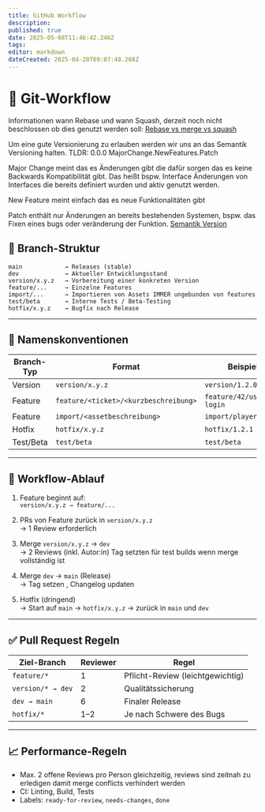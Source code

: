 ```yaml
---
title: GitHub Workflow
description: 
published: true
date: 2025-05-08T11:46:42.246Z
tags: 
editor: markdown
dateCreated: 2025-04-20T09:07:48.268Z
---
```


# 🧠 Git-Workflow
Informationen wann Rebase und wann Squash, derzeit noch nicht beschlossen ob dies genutzt werden soll:
[Rebase vs merge vs squash](https://medium.com/@shikha.ritu17/git-rebase-vs-merge-vs-squash-choosing-the-right-strategy-for-version-control-a9c9bb97040e)

Um eine gute Versionierung zu erlauben werden wir uns an das Semantik Versioning halten.
TLDR:
0.0.0
MajorChange.NewFeatures.Patch

Major Change meint das es Änderungen gibt die dafür sorgen das es keine Backwards Kompatibilität gibt. Das heißt bspw. Interface Änderungen von Interfaces die bereits definiert wurden und aktiv genutzt werden.

New Feature meint einfach das es neue Funktionalitäten gibt

Patch enthält nur Änderungen an bereits bestehenden Systemen, bspw. das Fixen eines bugs oder veränderung der Funktion.
[Semantik Version](https://www.youtube.com/watch?v=rTZ35Subk9U)
## 🔀 Branch-Struktur

```text
main            → Releases (stable)
dev             → Aktueller Entwicklungsstand
version/x.y.z   → Vorbereitung einer konkreten Version
feature/...     → Einzelne Features
import/...      → Importieren von Assets IMMER ungebunden von features
test/beta       → Interne Tests / Beta-Testing
hotfix/x.y.z    → Bugfix nach Release
```

---

## 📛 Namenskonventionen

| Branch-Typ | Format                            | Beispiel                    |
|------------|-----------------------------------|-----------------------------|
| Version    | `version/x.y.z`                   | `version/1.2.0`             |
| Feature    | `feature/<ticket>/<kurzbeschreibung>` | `feature/42/user-login`    |
| Feature    | `import/<assetbeschreibung>` | `import/playerassets`    |
| Hotfix     | `hotfix/x.y.z`                    | `hotfix/1.2.1`              |
| Test/Beta  | `test/beta`                       | `test/beta`                 |

---

## 🔁 Workflow-Ablauf

1. Feature beginnt auf:  
   `version/x.y.z → feature/...`

2. PRs von Feature zurück in `version/x.y.z`  
   → 1 Review erforderlich

3. Merge `version/x.y.z` → `dev`  
   → 2 Reviews (inkl. Autor:in) Tag setzten für test builds wenn merge vollständig ist

4. Merge `dev` → `main` (Release)  
   → Tag setzen , Changelog updaten

5. Hotfix (dringend)  
   → Start auf `main` → `hotfix/x.y.z` → zurück in `main` und `dev`

---

## ✅ Pull Request Regeln

| Ziel-Branch     | Reviewer | Regel                          |
|------------------|----------|-------------------------------|
| `feature/*`      | 1        | Pflicht-Review (leichtgewichtig) |
| `version/* → dev`| 2        | Qualitätssicherung             |
| `dev → main`     | 6        | Finaler Release                |
| `hotfix/*`       | 1–2      | Je nach Schwere des Bugs       |

---

## 📈 Performance-Regeln

- Max. 2 offene Reviews pro Person gleichzeitig, reviews sind zeitnah zu erledigen damit merge conflicts verhindert werden
- CI: Linting, Build, Tests
- Labels: `ready-for-review`, `needs-changes`, `done`

